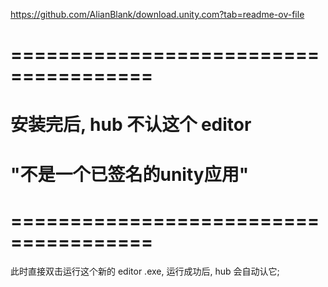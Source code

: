 


https://github.com/AlianBlank/download.unity.com?tab=readme-ov-file



# ====================================== #
#    安装完后, hub 不认这个 editor
#    "不是一个已签名的unity应用"
# ====================================== #

此时直接双击运行这个新的 editor .exe,  运行成功后,  hub 会自动认它;






